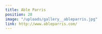 ```yaml
---
title: Able Parris
position: 28
image: "/uploads/gallery__ableparris.jpg"
link: http://www.ableparris.com/
---
```



